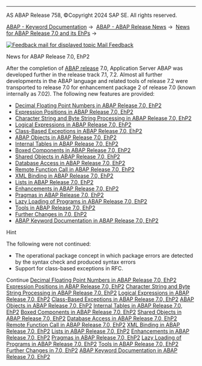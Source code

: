  

* * *

AS ABAP Release 758, ©Copyright 2024 SAP SE. All rights reserved.

[ABAP - Keyword Documentation](https://help.sap.com/doc/abapdocu_latest_index_htm/latest/en-US/abenabap.htm) →  [ABAP - ABAP Release News](https://help.sap.com/doc/abapdocu_latest_index_htm/latest/en-US/abennews.htm) →  [News for ABAP Release 7.0 and its EhPs](https://help.sap.com/doc/abapdocu_latest_index_htm/latest/en-US/abennews-70_ehps.htm) → 

 [![](Mail.gif?object=Mail.gif "Feedback mail for displayed topic") Mail Feedback](mailto:f1_help@sap.com?subject=Feedback%20on%20ABAP%20Documentation&body=Document:%20News%20for%20ABAP%20Release%207.0%2C%20EhP2%2C%20ABENNEWS-71%2C%20758%0D%0A%0D%0AError:%0D%0A%0D%0A%0D%0A%0D%0ASuggestion%20for%20improvement:)

News for ABAP Release 7.0, EhP2

After the completion of [ABAP release](https://help.sap.com/doc/abapdocu_latest_index_htm/latest/en-US/abenabap_release_glosry.htm "Glossary Entry") 7.0, Application Server ABAP was developed further in the release track 7.1, 7.2. Almost all further developments in the ABAP language and related tools of release 7.2 were transported to release 7.0 for enhancement package 2 of release 7.0 (known internally as 7.02). The following new features are provided:

-   [Decimal Floating Point Numbers in ABAP Release 7.0, EhP2](https://help.sap.com/doc/abapdocu_latest_index_htm/latest/en-US/abennews-71-decfloat.htm)
-   [Expression Positions in ABAP Release 7.0, EhP2](https://help.sap.com/doc/abapdocu_latest_index_htm/latest/en-US/abennews-71-expressions.htm)
-   [Character String and Byte String Processing in ABAP Release 7.0, EhP2](https://help.sap.com/doc/abapdocu_latest_index_htm/latest/en-US/abennews-71-string_processing.htm)
-   [Logical Expressions in ABAP Release 7.0, EhP2](https://help.sap.com/doc/abapdocu_latest_index_htm/latest/en-US/abennews-71-logical_expressions.htm)
-   [Class-Based Exceptions in ABAP Release 7.0, EhP2](https://help.sap.com/doc/abapdocu_latest_index_htm/latest/en-US/abennews-71-exceptions.htm)
-   [ABAP Objects in ABAP Release 7.0, EhP2](https://help.sap.com/doc/abapdocu_latest_index_htm/latest/en-US/abennews-71-abap-objects.htm)
-   [Internal Tables in ABAP Release 7.0, EhP2](https://help.sap.com/doc/abapdocu_latest_index_htm/latest/en-US/abennews-71-itab.htm)
-   [Boxed Components in ABAP Release 7.0, EhP2](https://help.sap.com/doc/abapdocu_latest_index_htm/latest/en-US/abennews-71-boxed_components.htm)
-   [Shared Objects in ABAP Release 7.0, EhP2](https://help.sap.com/doc/abapdocu_latest_index_htm/latest/en-US/abennews-71-shared_objects.htm)
-   [Database Access in ABAP Release 7.0, EhP2](https://help.sap.com/doc/abapdocu_latest_index_htm/latest/en-US/abennews-71-sql.htm)
-   [Remote Function Call in ABAP Release 7.0, EhP2](https://help.sap.com/doc/abapdocu_latest_index_htm/latest/en-US/abennews-71-rfc.htm)
-   [XML Binding in ABAP Release 7.0, EhP2](https://help.sap.com/doc/abapdocu_latest_index_htm/latest/en-US/abennews-71-xml.htm)
-   [Lists in ABAP Release 7.0, EhP2](https://help.sap.com/doc/abapdocu_latest_index_htm/latest/en-US/abennews-71-lists.htm)
-   [Enhancements in ABAP Release 7.0, EhP2](https://help.sap.com/doc/abapdocu_latest_index_htm/latest/en-US/abennews-71-enhancements.htm)
-   [Pragmas in ABAP Release 7.0, EhP2](https://help.sap.com/doc/abapdocu_latest_index_htm/latest/en-US/abennews-71-pragmas.htm)
-   [Lazy Loading of Programs in ABAP Release 7.0, EhP2](https://help.sap.com/doc/abapdocu_latest_index_htm/latest/en-US/abennews-71-program_load.htm)
-   [Tools in ABAP Release 7.0, EhP2](https://help.sap.com/doc/abapdocu_latest_index_htm/latest/en-US/abennews-710-tools.htm)
-   [Further Changes in 7.0, EhP2](https://help.sap.com/doc/abapdocu_latest_index_htm/latest/en-US/abennews-710-others.htm)
-   [ABAP Keyword Documentation in ABAP Release 7.0, EhP2](https://help.sap.com/doc/abapdocu_latest_index_htm/latest/en-US/abennews-71-docu.htm)

Hint

The following were not continued:

-   The operational package concept in which package errors are detected by the syntax check and produced syntax errors
-   Support for class-based exceptions in RFC.

Continue
[Decimal Floating Point Numbers in ABAP Release 7.0, EhP2](https://help.sap.com/doc/abapdocu_latest_index_htm/latest/en-US/abennews-71-decfloat.htm)
[Expression Positions in ABAP Release 7.0, EhP2](https://help.sap.com/doc/abapdocu_latest_index_htm/latest/en-US/abennews-71-expressions.htm)
[Character String and Byte String Processing in ABAP Release 7.0, EhP2](https://help.sap.com/doc/abapdocu_latest_index_htm/latest/en-US/abennews-71-string_processing.htm)
[Logical Expressions in ABAP Release 7.0, EhP2](https://help.sap.com/doc/abapdocu_latest_index_htm/latest/en-US/abennews-71-logical_expressions.htm)
[Class-Based Exceptions in ABAP Release 7.0, EhP2](https://help.sap.com/doc/abapdocu_latest_index_htm/latest/en-US/abennews-71-exceptions.htm)
[ABAP Objects in ABAP Release 7.0, EhP2](https://help.sap.com/doc/abapdocu_latest_index_htm/latest/en-US/abennews-71-abap-objects.htm)
[Internal Tables in ABAP Release 7.0, EhP2](https://help.sap.com/doc/abapdocu_latest_index_htm/latest/en-US/abennews-71-itab.htm)
[Boxed Components in ABAP Release 7.0, EhP2](https://help.sap.com/doc/abapdocu_latest_index_htm/latest/en-US/abennews-71-boxed_components.htm)
[Shared Objects in ABAP Release 7.0, EhP2](https://help.sap.com/doc/abapdocu_latest_index_htm/latest/en-US/abennews-71-shared_objects.htm)
[Database Access in ABAP Release 7.0, EhP2](https://help.sap.com/doc/abapdocu_latest_index_htm/latest/en-US/abennews-71-sql.htm)
[Remote Function Call in ABAP Release 7.0, EhP2](https://help.sap.com/doc/abapdocu_latest_index_htm/latest/en-US/abennews-71-rfc.htm)
[XML Binding in ABAP Release 7.0, EhP2](https://help.sap.com/doc/abapdocu_latest_index_htm/latest/en-US/abennews-71-xml.htm)
[Lists in ABAP Release 7.0, EhP2](https://help.sap.com/doc/abapdocu_latest_index_htm/latest/en-US/abennews-71-lists.htm)
[Enhancements in ABAP Release 7.0, EhP2](https://help.sap.com/doc/abapdocu_latest_index_htm/latest/en-US/abennews-71-enhancements.htm)
[Pragmas in ABAP Release 7.0, EhP2](https://help.sap.com/doc/abapdocu_latest_index_htm/latest/en-US/abennews-71-pragmas.htm)
[Lazy Loading of Programs in ABAP Release 7.0, EhP2](https://help.sap.com/doc/abapdocu_latest_index_htm/latest/en-US/abennews-71-program_load.htm)
[Tools in ABAP Release 7.0, EhP2](https://help.sap.com/doc/abapdocu_latest_index_htm/latest/en-US/abennews-710-tools.htm)
[Further Changes in 7.0, EhP2](https://help.sap.com/doc/abapdocu_latest_index_htm/latest/en-US/abennews-710-others.htm)
[ABAP Keyword Documentation in ABAP Release 7.0, EhP2](https://help.sap.com/doc/abapdocu_latest_index_htm/latest/en-US/abennews-71-docu.htm)